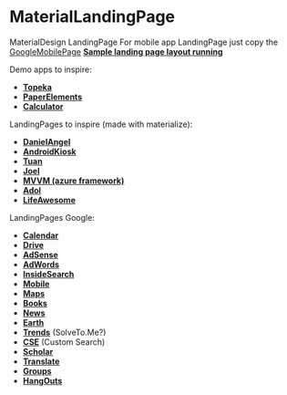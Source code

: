 # MaterialLandingPage
MaterialDesign LandingPage 
For mobile app LandingPage just copy the [GoogleMobilePage](http://www.google.com/mobile/maps/)
[__Sample landing page layout running__](homelanding.herokuapp.comg)

Demo apps to inspire:
  - [__Topeka__](https://polymer-topeka.appspot.com/)
  - [__PaperElements__](https://www.polymer-project.org/components/paper-elements/demo.html#core-toolbar)
  - [__Calculator__](https://www.polymer-project.org/components/paper-calculator/demo.html)

LandingPages to inspire (made with materialize):
  - [__DanielAngel__](http://danielangel.media/)
  - [__AndroidKiosk__](http://www.android-kiosk.com/)
  - [__Tuan__](http://tuanphongtruong.com/)
  - [__Joel__](http://joelcox.io/)
  - [__MVVM (azure framework)__](http://mvvm-demo.azurewebsites.net/#/generators)
  - [__Adol__](http://adolfogutierrez.me/)
  - [__LifeAwesome__](http://lifeaweso.me/)

LandingPages Google:
  - [__Calendar__](https://www.google.com/intx/pt-BR/work/apps/business/products/calendar/)
  - [__Drive__](https://www.google.com/intx/pt-BR/work/apps/business/products/drive)
  - [__AdSense__](http://www.google.com.br/adsense/start/)  
  - [__AdWords__](http://www.google.com.br/adwords/start/)
  - [__InsideSearch__](http://www.google.com/intl/pt-BR/insidesearch/)
  - [__Mobile__](http://www.google.com/mobile/)
  - [__Maps__](http://www.google.com/mobile/maps/)
  - [__Books__](http://books.google.com/books?hl=pt-BR)
  - [__News__](http://news.google.com/nwshp)
  - [__Earth__](http://www.google.com.br/intl/pt-BR/earth/)
  - [__Trends__](http://www.google.com/trends/) (SolveTo.Me?)
  - [__CSE__](https://www.google.com/cse/) (Custom Search)
  - [__Scholar__](https://scholar.google.com.br)
  - [__Translate__](https://translate.google.com)
  - [__Groups__](https://groups.google.com/forum/#!overview)
  - [__HangOuts__](http://www.google.com/hangouts/)

